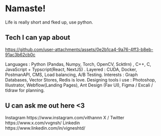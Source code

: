 <h1> Namaste! </h1>
Life is really short and fked up, use python. 
<h2> Tech I can yap about </h2>

https://github.com/user-attachments/assets/0e2b1ca4-9a76-4ff3-b8eb-91ac3b62cb0c

Languages : Python (Pandas, Numpy, Torch, OpenCV, Scktlrn) , C++, C, JavaScript + Typscript(React, NextJS) .
Layered : CUDA, Docker, PostmanAPI, CMS, Load balancing, A/B Testing.
Interests : Graph Databases, Vector Stores, Redis is love.
Designing tools i use : Photoshop, Illustrator, Webflow(Landing Pages), Ant Design (Fav UI), Figma / Excali / tldraw for planning. 
 

<h2> U can  ask me out here <3 </h2>
Instagram https://www.instagram.com/vithannn 
X / Twitter https://www.x.com/vvgnsh/
Linkedin https://www.linkedin.com/in/vigneshtd/



